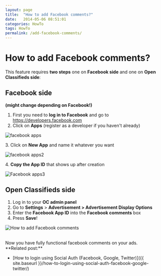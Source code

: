 ```yaml
---
layout: page
title:  "How to add Facebook comments?"
date:   2014-05-06 08:51:01
categories: HowTo
tags: HowTo
permalink: /add-facebook-comments/
---
```

# How to add Facebook comments?

This feature requires **two steps** one on **Facebook side** and one on **Open Classifieds side**: 

## Facebook side

**(might change depending on Facebook!)** 

1. First you need to **log in to Facebook** and go to https://developers.facebook.com 
2. Click on **Apps** (register as a developer if you haven't already) 

![facebook apps](http://open-classifieds.com/wp-content/uploads/2014/05/facebook-apps-1024x516.png) 

3\. Click on **New App** and name it whatever you want 

![facebook apps2](http://open-classifieds.com/wp-content/uploads/2014/05/facebook-apps2-1024x516.png) 

4\. **Copy the App ID** that shows up after creation 

![Facebook apps3](http://open-classifieds.com/wp-content/uploads/2014/05/Facebook-apps3-1024x516.png)

## Open Classifieds side

1. Log in to your **OC admin panel** 
2. Go to **Settings** > **Advertisement > Advertisement Display Options** 
3. Enter the **Facebook App ID** into the **Facebook comments** box 
4. Press **Save**! 

![How to add Facebook comments](http://docs.yclas.com/images/facebook-comments.png) 

<br>
Now you have fully functional facebook comments on your ads. 

<br>
**Related post:**

* [How to login using Social Auth (Facebook, Google, Twitter)]({{ site.baseurl }}/how-to-login-using-social-auth-facebook-google-twitter/)


<!--title: How to add Facebook comments?
link: http://open-classifieds.com/2014/05/06/add-facebook-comments/
author: Kinan
description: 
post_id: 15955
created: 2014/05/06 10:51:01
created_gmt: 2014/05/06 08:51:01
comment_status: open
post_name: add-facebook-comments
status: publish
post_type: post-->
